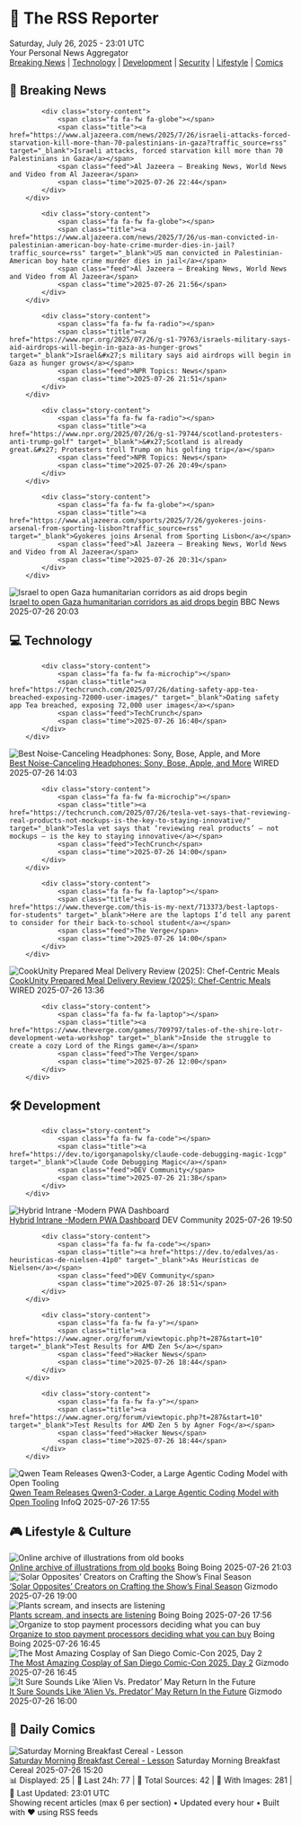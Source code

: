 <!-- Processing 54 RSS feeds at 2025-07-26 23:01:35 UTC -->
<!-- Processing: Saturday Morning Breakfast Cereal -->
<!-- Processing: Penny Arcade -->
<!-- Processing: Poorly Drawn Lines -->
<!-- Processing: Girl Genius -->
<!-- Processing: Dinosaur Comics -->
<!-- Processing: CNN Top Stories -->
<!-- Processing: BBC Breaking News -->
<!-- Processing: Al Jazeera Breaking News -->
<!-- Processing: CBC News -->
<!-- Error processing https://rss.cbc.ca/lineup/topstories.xml: The read operation timed out -->
<!-- Processing: Reuters World News -->
<!-- Processing: ABC News Breaking -->
<!-- Processing: Guardian World News -->
<!-- Processing: Slashdot -->
<!-- Processing: Lobsters Python -->
<!-- Processing: It's FOSS -->
<!-- Processing: DistroWatch -->
<!-- Processing: Red Hat Blog -->
<!-- Processing: Ubuntu Blog -->
<!-- Processing: GitHub Blog -->
<!-- Processing: InfoQ -->
<!-- Processing: DZone -->
<!-- Processing: Schneier on Security -->
<!-- Generated 3 new posts out of 22 feeds processed -->
<div class="newspaper-header">
    <h1 class="newspaper-title">📰 The RSS Reporter</h1>
    <div class="newspaper-date">Saturday, July 26, 2025 - 23:01 UTC</div>
    <div class="newspaper-subtitle">Your Personal News Aggregator</div>
</div>

<div class="newspaper-nav">
    <a href="#breaking">Breaking News</a> |
    <a href="#tech">Technology</a> |
    <a href="#dev">Development</a> |
    <a href="#security">Security</a> |
    <a href="#lifestyle">Lifestyle</a> |
    <a href="#webcomics">Comics</a>
</div>

<div class="news-section breaking-news" id="breaking">
<h2 class="section-header">🚨 Breaking News</h2>
<div class="stories-container">
<div class="story">
            
            <div class="story-content">
                <span class="fa fa-fw fa-globe"></span>
                <span class="title"><a href="https://www.aljazeera.com/news/2025/7/26/israeli-attacks-forced-starvation-kill-more-than-70-palestinians-in-gaza?traffic_source=rss" target="_blank">Israeli attacks, forced starvation kill more than 70 Palestinians in Gaza</a></span>
                <span class="feed">Al Jazeera – Breaking News, World News and Video from Al Jazeera</span>
                <span class="time">2025-07-26 22:44</span>
            </div>
        </div>
<div class="story">
            
            <div class="story-content">
                <span class="fa fa-fw fa-globe"></span>
                <span class="title"><a href="https://www.aljazeera.com/news/2025/7/26/us-man-convicted-in-palestinian-american-boy-hate-crime-murder-dies-in-jail?traffic_source=rss" target="_blank">US man convicted in Palestinian-American boy hate crime murder dies in jail</a></span>
                <span class="feed">Al Jazeera – Breaking News, World News and Video from Al Jazeera</span>
                <span class="time">2025-07-26 21:56</span>
            </div>
        </div>
<div class="story">
            
            <div class="story-content">
                <span class="fa fa-fw fa-radio"></span>
                <span class="title"><a href="https://www.npr.org/2025/07/26/g-s1-79763/israels-military-says-aid-airdrops-will-begin-in-gaza-as-hunger-grows" target="_blank">Israel&#x27;s military says aid airdrops will begin in Gaza as hunger grows</a></span>
                <span class="feed">NPR Topics: News</span>
                <span class="time">2025-07-26 21:51</span>
            </div>
        </div>
<div class="story">
            
            <div class="story-content">
                <span class="fa fa-fw fa-radio"></span>
                <span class="title"><a href="https://www.npr.org/2025/07/26/g-s1-79744/scotland-protesters-anti-trump-golf" target="_blank">&#x27;Scotland is already great.&#x27; Protesters troll Trump on his golfing trip</a></span>
                <span class="feed">NPR Topics: News</span>
                <span class="time">2025-07-26 20:49</span>
            </div>
        </div>
<div class="story">
            
            <div class="story-content">
                <span class="fa fa-fw fa-globe"></span>
                <span class="title"><a href="https://www.aljazeera.com/sports/2025/7/26/gyokeres-joins-arsenal-from-sporting-lisbon?traffic_source=rss" target="_blank">Gyokeres joins Arsenal from Sporting Lisbon</a></span>
                <span class="feed">Al Jazeera – Breaking News, World News and Video from Al Jazeera</span>
                <span class="time">2025-07-26 20:31</span>
            </div>
        </div>
<div class="story">
            <img src="https://ichef.bbci.co.uk/ace/standard/240/cpsprodpb/34ae/live/ab900a30-6a5a-11f0-89ea-4d6f9851f623.jpg" alt="Israel to open Gaza humanitarian corridors as aid drops begin" class="story-image" loading="lazy" onerror="this.style.display='none'">
            <div class="story-content">
                <span class="fa fa-fw fa-earth-americas"></span>
                <span class="title"><a href="https://www.bbc.com/news/articles/cn437jjygl9o" target="_blank">Israel to open Gaza humanitarian corridors as aid drops begin</a></span>
                <span class="feed">BBC News</span>
                <span class="time">2025-07-26 20:03</span>
            </div>
        </div>
</div>
</div>
<div class="news-section tech-news" id="tech">
<h2 class="section-header">💻 Technology</h2>
<div class="stories-container">
<div class="story">
            
            <div class="story-content">
                <span class="fa fa-fw fa-microchip"></span>
                <span class="title"><a href="https://techcrunch.com/2025/07/26/dating-safety-app-tea-breached-exposing-72000-user-images/" target="_blank">Dating safety app Tea breached, exposing 72,000 user images</a></span>
                <span class="feed">TechCrunch</span>
                <span class="time">2025-07-26 16:40</span>
            </div>
        </div>
<div class="story">
            <img src="https://media.wired.com/photos/688421c8d632f582759c6e56/master/pass/The%20Best%20Noise-Canceling%20Headphones.png" alt="Best Noise-Canceling Headphones: Sony, Bose, Apple, and More" class="story-image" loading="lazy" onerror="this.style.display='none'">
            <div class="story-content">
                <span class="fa fa-fw fa-bolt"></span>
                <span class="title"><a href="https://www.wired.com/gallery/best-noise-canceling-headphones/" target="_blank">Best Noise-Canceling Headphones: Sony, Bose, Apple, and More</a></span>
                <span class="feed">WIRED</span>
                <span class="time">2025-07-26 14:03</span>
            </div>
        </div>
<div class="story">
            
            <div class="story-content">
                <span class="fa fa-fw fa-microchip"></span>
                <span class="title"><a href="https://techcrunch.com/2025/07/26/tesla-vet-says-that-reviewing-real-products-not-mockups-is-the-key-to-staying-innovative/" target="_blank">Tesla vet says that ‘reviewing real products’ — not mockups — is the key to staying innovative</a></span>
                <span class="feed">TechCrunch</span>
                <span class="time">2025-07-26 14:00</span>
            </div>
        </div>
<div class="story">
            
            <div class="story-content">
                <span class="fa fa-fw fa-laptop"></span>
                <span class="title"><a href="https://www.theverge.com/this-is-my-next/713373/best-laptops-for-students" target="_blank">Here are the laptops I’d tell any parent to consider for their back-to-school student</a></span>
                <span class="feed">The Verge</span>
                <span class="time">2025-07-26 14:00</span>
            </div>
        </div>
<div class="story">
            <img src="https://media.wired.com/photos/688444d05a0da0f7516f91f9/master/pass/Review%20(2025)-%20CookUnity%20Prepared%20Meals.png" alt="CookUnity Prepared Meal Delivery Review (2025): Chef-Centric Meals" class="story-image" loading="lazy" onerror="this.style.display='none'">
            <div class="story-content">
                <span class="fa fa-fw fa-bolt"></span>
                <span class="title"><a href="https://www.wired.com/review/cookunity-prepared-meal-delivery/" target="_blank">CookUnity Prepared Meal Delivery Review (2025): Chef-Centric Meals</a></span>
                <span class="feed">WIRED</span>
                <span class="time">2025-07-26 13:36</span>
            </div>
        </div>
<div class="story">
            
            <div class="story-content">
                <span class="fa fa-fw fa-laptop"></span>
                <span class="title"><a href="https://www.theverge.com/games/709797/tales-of-the-shire-lotr-development-weta-workshop" target="_blank">Inside the struggle to create a cozy Lord of the Rings game</a></span>
                <span class="feed">The Verge</span>
                <span class="time">2025-07-26 12:00</span>
            </div>
        </div>
</div>
</div>
<div class="news-section dev-news" id="dev">
<h2 class="section-header">🛠️ Development</h2>
<div class="stories-container">
<div class="story">
            
            <div class="story-content">
                <span class="fa fa-fw fa-code"></span>
                <span class="title"><a href="https://dev.to/igorganapolsky/claude-code-debugging-magic-1cgp" target="_blank">Claude Code Debugging Magic</a></span>
                <span class="feed">DEV Community</span>
                <span class="time">2025-07-26 21:38</span>
            </div>
        </div>
<div class="story">
            <img src="https://media2.dev.to/dynamic/image/width=800%2Cheight=%2Cfit=scale-down%2Cgravity=auto%2Cformat=auto/screenshot-desktop.png" alt="Hybrid Intrane -Modern PWA Dashboard" class="story-image" loading="lazy" onerror="this.style.display='none'">
            <div class="story-content">
                <span class="fa fa-fw fa-code"></span>
                <span class="title"><a href="https://dev.to/paulo_abbcba03b4df70572fc/hybrid-intrane-modern-pwa-dashboard-4e08" target="_blank">Hybrid Intrane -Modern PWA Dashboard</a></span>
                <span class="feed">DEV Community</span>
                <span class="time">2025-07-26 19:50</span>
            </div>
        </div>
<div class="story">
            
            <div class="story-content">
                <span class="fa fa-fw fa-code"></span>
                <span class="title"><a href="https://dev.to/edalves/as-heuristicas-de-nielsen-41p0" target="_blank">As Heurísticas de Nielsen</a></span>
                <span class="feed">DEV Community</span>
                <span class="time">2025-07-26 18:51</span>
            </div>
        </div>
<div class="story">
            
            <div class="story-content">
                <span class="fa fa-fw fa-y"></span>
                <span class="title"><a href="https://www.agner.org/forum/viewtopic.php?t=287&start=10" target="_blank">Test Results for AMD Zen 5</a></span>
                <span class="feed">Hacker News</span>
                <span class="time">2025-07-26 18:44</span>
            </div>
        </div>
<div class="story">
            
            <div class="story-content">
                <span class="fa fa-fw fa-y"></span>
                <span class="title"><a href="https://www.agner.org/forum/viewtopic.php?t=287&start=10" target="_blank">Test Results for AMD Zen 5 by Agner Fog</a></span>
                <span class="feed">Hacker News</span>
                <span class="time">2025-07-26 18:44</span>
            </div>
        </div>
<div class="story">
            <img src="https://res.infoq.com/news/2025/07/qwen3-coder/en/headerimage/generatedHeaderImage-1753551520845.jpg" alt="Qwen Team Releases Qwen3-Coder, a Large Agentic Coding Model with Open Tooling" class="story-image" loading="lazy" onerror="this.style.display='none'">
            <div class="story-content">
                <span class="fa fa-fw fa-info-circle"></span>
                <span class="title"><a href="https://www.infoq.com/news/2025/07/qwen3-coder/?utm_campaign=infoq_content&utm_source=infoq&utm_medium=feed&utm_term=global" target="_blank">Qwen Team Releases Qwen3-Coder, a Large Agentic Coding Model with Open Tooling</a></span>
                <span class="feed">InfoQ</span>
                <span class="time">2025-07-26 17:55</span>
            </div>
        </div>
</div>
</div>
<div class="news-section lifestyle-news" id="lifestyle">
<h2 class="section-header">🎮 Lifestyle & Culture</h2>
<div class="stories-container">
<div class="story">
            <img src="https://i0.wp.com/boingboing.net/wp-content/uploads/2025/07/thar-goat-wolf-1200.jpg?fit=1200%2C858&amp;quality=60&amp;ssl=1" alt="Online archive of illustrations from old books" class="story-image" loading="lazy" onerror="this.style.display='none'">
            <div class="story-content">
                <span class="fa fa-fw fa-arrow-right"></span>
                <span class="title"><a href="https://boingboing.net/2025/07/26/online-archive-of-illustrations-from-old-books.html" target="_blank">Online archive of illustrations from old books</a></span>
                <span class="feed">Boing Boing</span>
                <span class="time">2025-07-26 21:03</span>
            </div>
        </div>
<div class="story">
            <img src="https://gizmodo.com/app/uploads/2025/07/solarpanel.jpg" alt="‘Solar Opposites’ Creators on Crafting the Show’s Final Season" class="story-image" loading="lazy" onerror="this.style.display='none'">
            <div class="story-content">
                <span class="fa fa-fw fa-computer"></span>
                <span class="title"><a href="https://gizmodo.com/sdcc-2025-solar-opposites-panel-recap-final-season-2000634954" target="_blank">‘Solar Opposites’ Creators on Crafting the Show’s Final Season</a></span>
                <span class="feed">Gizmodo</span>
                <span class="time">2025-07-26 19:00</span>
            </div>
        </div>
<div class="story">
            <img src="https://i0.wp.com/boingboing.net/wp-content/uploads/2025/01/insects.jpg?fit=1200%2C810&amp;quality=60&amp;ssl=1" alt="Plants scream, and insects are listening" class="story-image" loading="lazy" onerror="this.style.display='none'">
            <div class="story-content">
                <span class="fa fa-fw fa-arrow-right"></span>
                <span class="title"><a href="https://boingboing.net/2025/07/26/plants-scream-and-insects-are-listening.html" target="_blank">Plants scream, and insects are listening</a></span>
                <span class="feed">Boing Boing</span>
                <span class="time">2025-07-26 17:56</span>
            </div>
        </div>
<div class="story">
            <img src="https://i0.wp.com/boingboing.net/wp-content/uploads/2025/07/paymentprocessors.jpg?fit=1600%2C976&amp;quality=60&amp;ssl=1" alt="Organize to stop payment processors deciding what you can buy" class="story-image" loading="lazy" onerror="this.style.display='none'">
            <div class="story-content">
                <span class="fa fa-fw fa-arrow-right"></span>
                <span class="title"><a href="https://boingboing.net/2025/07/26/organize-to-stop-payment-processors-deciding-what-you-can-buy.html" target="_blank">Organize to stop payment processors deciding what you can buy</a></span>
                <span class="feed">Boing Boing</span>
                <span class="time">2025-07-26 16:45</span>
            </div>
        </div>
<div class="story">
            <img src="https://gizmodo.com/app/uploads/2025/07/SDCC-2025-cosplay-day-2-.jpg" alt="The Most Amazing Cosplay of San Diego Comic-Con 2025, Day 2" class="story-image" loading="lazy" onerror="this.style.display='none'">
            <div class="story-content">
                <span class="fa fa-fw fa-computer"></span>
                <span class="title"><a href="https://gizmodo.com/sdcc-2025-cosplay-gallery-day-2-fantastic-four-2000634903" target="_blank">The Most Amazing Cosplay of San Diego Comic-Con 2025, Day 2</a></span>
                <span class="feed">Gizmodo</span>
                <span class="time">2025-07-26 16:45</span>
            </div>
        </div>
<div class="story">
            <img src="https://gizmodo.com/app/uploads/2025/07/Alien-vs-Predator-SDCC.jpg" alt="It Sure Sounds Like ‘Alien Vs. Predator’ May Return In the Future" class="story-image" loading="lazy" onerror="this.style.display='none'">
            <div class="story-content">
                <span class="fa fa-fw fa-computer"></span>
                <span class="title"><a href="https://gizmodo.com/sdcc-2025-alien-vs-predator-badlands-alien-earth-2000634940" target="_blank">It Sure Sounds Like ‘Alien Vs. Predator’ May Return In the Future</a></span>
                <span class="feed">Gizmodo</span>
                <span class="time">2025-07-26 16:00</span>
            </div>
        </div>
</div>
</div>
<div class="news-section webcomics-section" id="webcomics">
<h2 class="section-header">🎨 Daily Comics</h2>
<div class="stories-container">
<div class="story">
            <img src="https://www.smbc-comics.com/comics/1753229703-20250727.png" alt="Saturday Morning Breakfast Cereal - Lesson" class="story-image" loading="lazy" onerror="this.style.display='none'">
            <div class="story-content">
                <span class="fa fa-fw fa-smile"></span>
                <span class="title"><a href="https://www.smbc-comics.com/comic/lesson" target="_blank">Saturday Morning Breakfast Cereal - Lesson</a></span>
                <span class="feed">Saturday Morning Breakfast Cereal</span>
                <span class="time">2025-07-26 15:20</span>
            </div>
        </div>
</div>
</div>

<div class="newspaper-footer">
    <div class="stats">
        📊 Displayed: 25 | 📅 Last 24h: 77 | 📡 Total Sources: 42 | 📸 With Images: 281 |
        🔄 Last Updated: 23:01 UTC
    </div>
    <div class="footer-note">
        Showing recent articles (max 6 per section) • Updated every hour • Built with ❤️ using RSS feeds
    </div>
</div>

